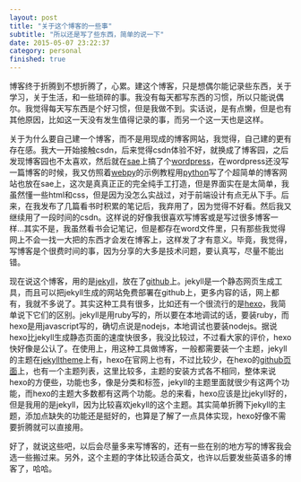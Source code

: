 ```yaml
---
layout: post
title: "关于这个博客的一些事"
subtitle: "所以还是写了些东西，简单的说一下"
date: 2015-05-07 23:22:37
category: personal
finished: true
---
```


博客终于折腾到不想折腾了，心累。建这个博客，只是想偶尔能记录些东西，关于学习，关于生活，和一些琐碎的事。我没有每天都写东西的习惯，所以只能说偶尔。我觉得每天写东西是个好习惯，但是我做不到。实话说，是有点懒，但是也有其他原因，比如这一天没有发生值得记录的事，而另一个这一天也是这样。

关于为什么要自己建一个博客，而不是用现成的博客网站，我觉得，自己建的更有存在感。我大一开始接触csdn，后来觉得csdn体验不好，就换成了博客园，之后发现博客园也不太喜欢，然后就在[sae][]上搞了个[wordpress][]，在wordpress还没写一篇博客的时候，我又仿照着[webpy][]的示例教程用[python][]写了个超简单的博客网站也放在sae上，这次是真真正正的完全纯手工打造，但是界面实在是太简单，我虽然懂一些html和css，但是因为没怎么实战过，对于前端设计有点无从下手。后来，在我发布了几篇看书时积累的笔记后，我弃用了，因为觉得不好看。然后我又继续用了一段时间的csdn。这样说的好像我很喜欢写博客或是写过很多博客一样...其实不是，我虽然看书会记笔记，但是都存在word文件里，只有那些我觉得网上不会一找一大把的东西才会发在博客上，这样发了才有意义。毕竟，我觉得，写博客是个很费时间的事，因为分享的大多是技术问题，要认真写，尽量不能出错。

现在说这个博客，用的是[jekyll][]，放在了[github][]上。jekyll是一个静态网页生成工具，而且可以把jekyll生成的网站免费部署在github上，更多内容的话，网上都有，我就不多说了。其实这种工具有很多，比如还有一个很流行的是[hexo][]，我简单说下它们的区别。jekyll是用ruby写的，所以要在本地调试的话，要装ruby，而hexo是用javascript写的，确切点说是nodejs，本地调试也要装nodejs。据说hexo比jekyll生成静态页面的速度快很多，我没比较过，不过看大家的评价，hexo快好像是公认了。在使用上，用这种工具做博客，一般都需要装一个主题，jekyll的主题在[jekylltheme][]上有，hexo在官网上也有，不过比较少，在hexo的[github页面][hexotheme]上，也有一个主题列表，这里比较多，主题的安装方式各不相同，整体来说hexo的方便些，功能也多，像是分类和标签，jekyll的主题里面就很少有这两个功能，而hexo的主题大多数都有这两个功能。总的来看，hexo应该是比jekyll好的，但是我用的是jekyll，因为比较喜欢jekyll的这个主题。其实简单折腾下jekyll的主题，添加点缺失的功能还是挺好的，也算是了解了一点具体实现，hexo好像不需要折腾就可以直接用。

好了，就说这些吧，以后会尽量多来写博客的，还有一些在别的地方写的博客我会选一些搬过来。另外，这个主题的字体比较适合英文，也许以后要发些英语多的博客了，哈哈。


[sae]: http://sae.sina.com.cn/
[wordpress]: https://wordpress.org/
[python]: https://www.python.org
[webpy]: http://webpy.org/
[github]: https://github.com/
[jekyll]: http://jekyllrb.com/
[hexo]: http://hexo.io/
[jekylltheme]: http://jekyllthemes.org/
[hexotheme]: https://github.com/hexojs/hexo/wiki/Themes
